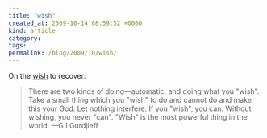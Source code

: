 ```yaml
---
title: "wish"
created_at: 2009-10-14 08:59:52 +0000
kind: article
category: 
tags: 
permalink: /blog/2009/10/wish/
---
```


On the [wish][1] to recover:


> There are two kinds of doing—automatic; and doing what you "wish". Take a small thing which you "wish" to do and cannot do and make this your God. Let nothing interfere. If you "wish", you can. Without wishing, you never "can". "Wish" is the most powerful thing in the world.
—G I Gurdjieff

   [1]: /darkness-conjecture/proposals/health-proposal
